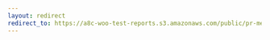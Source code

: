 ```yaml
---
layout: redirect
redirect_to: https://a8c-woo-test-reports.s3.amazonaws.com/public/pr-merge/40701/api/index.html
---
```

